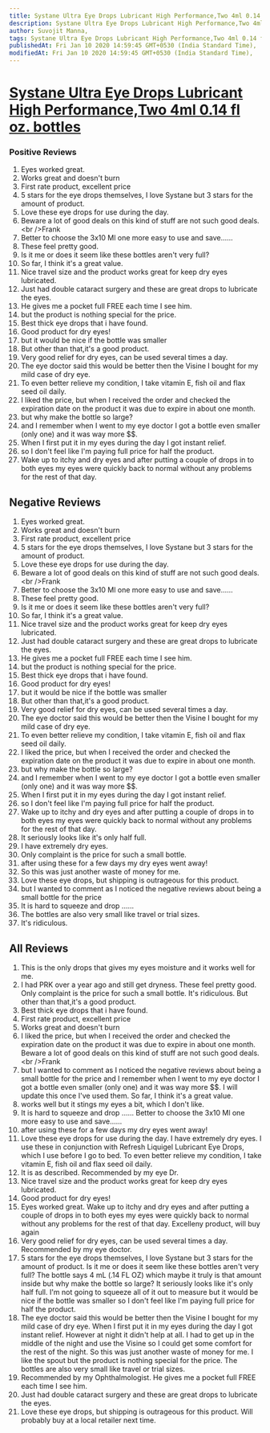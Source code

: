 ```yaml
---
title: Systane Ultra Eye Drops Lubricant High Performance,Two 4ml 0.14 fl oz. bottles,
description: Systane Ultra Eye Drops Lubricant High Performance,Two 4ml 0.14 fl oz. bottles,
author: Suvojit Manna,
tags: Systane Ultra Eye Drops Lubricant High Performance,Two 4ml 0.14 fl oz. bottles,
publishedAt: Fri Jan 10 2020 14:59:45 GMT+0530 (India Standard Time),
modifiedAt: Fri Jan 10 2020 14:59:45 GMT+0530 (India Standard Time),
---
```


# [Systane Ultra Eye Drops Lubricant High Performance,Two 4ml 0.14 fl oz. bottles](https://products.checkmycream.com/products/Systane-Ultra-Eye-Drops-Lubricant-High-PerformanceTwo-4ml-0.14-fl-oz.-bottles.html)

### Positive Reviews

<ol>
      <li>Eyes worked great.</li>
      <li>Works great and doesn&#x27;t burn</li>
      <li>First rate product, excellent price</li>
      <li>5 stars for the eye drops themselves, I love Systane but 3 stars for the amount of product.</li>
      <li>Love these eye drops for use during the day.</li>
      <li>Beware a lot of good deals on this kind of stuff are not such good deals.&lt;br /&gt;Frank</li>
      <li>Better to choose the 3x10 Ml one more easy to use and save......</li>
      <li>These feel pretty good.</li>
      <li>Is it me or does it seem like these bottles aren&#x27;t very full?</li>
      <li>So far, I think it&#x27;s a great value.</li>
      <li>Nice travel size and the product works great for keep dry eyes lubricated.</li>
      <li>Just had double cataract surgery and these are great drops to lubricate the eyes.</li>
      <li>He gives me a pocket full FREE each time I see him.</li>
      <li>but the product is nothing special for the price.  </li>
      <li>Best thick eye drops that i have found.</li>
      <li>Good product for dry eyes!</li>
      <li>but it would be nice if the bottle was smaller</li>
      <li>But other than that,it&#x27;s a good product.</li>
      <li>Very good relief for dry eyes, can be used several times a day.  </li>
      <li>The eye doctor said this would be better then the Visine I bought for my mild case of dry eye.  </li>
      <li>To even better relieve my condition, I take vitamin E, fish oil and flax seed oil daily.</li>
      <li>I liked the price, but when I received the order and checked the expiration date on the product it was due to expire in about one month.</li>
      <li>but why make the bottle so large?</li>
      <li>and I remember when I went to my eye doctor I got a bottle even smaller (only one) and it was way more $$.  </li>
      <li>When I first put it in my eyes during the day I got instant relief.  </li>
      <li>so I don&#x27;t feel like I&#x27;m paying full price for half the product.</li>
      <li>Wake up to itchy and dry eyes and after putting a couple of drops in to both eyes my eyes were quickly back to normal without any problems for the rest of that day.</li>
</ol>


<h2>Negative Reviews</h2>
<ol>
<li> Eyes worked great.</li>
<li> Works great and doesn&#x27;t burn</li>
<li> First rate product, excellent price</li>
<li> 5 stars for the eye drops themselves, I love Systane but 3 stars for the amount of product.</li>
<li> Love these eye drops for use during the day.</li>
<li> Beware a lot of good deals on this kind of stuff are not such good deals.&lt;br /&gt;Frank</li>
<li> Better to choose the 3x10 Ml one more easy to use and save......</li>
<li> These feel pretty good.</li>
<li> Is it me or does it seem like these bottles aren&#x27;t very full?</li>
<li> So far, I think it&#x27;s a great value.</li>
<li> Nice travel size and the product works great for keep dry eyes lubricated.</li>
<li> Just had double cataract surgery and these are great drops to lubricate the eyes.</li>
<li> He gives me a pocket full FREE each time I see him.</li>
<li> but the product is nothing special for the price.  </li>
<li> Best thick eye drops that i have found.</li>
<li> Good product for dry eyes!</li>
<li> but it would be nice if the bottle was smaller</li>
<li> But other than that,it&#x27;s a good product.</li>
<li> Very good relief for dry eyes, can be used several times a day.  </li>
<li> The eye doctor said this would be better then the Visine I bought for my mild case of dry eye.  </li>
<li> To even better relieve my condition, I take vitamin E, fish oil and flax seed oil daily.</li>
<li> I liked the price, but when I received the order and checked the expiration date on the product it was due to expire in about one month.</li>
<li> but why make the bottle so large?</li>
<li> and I remember when I went to my eye doctor I got a bottle even smaller (only one) and it was way more $$.  </li>
<li> When I first put it in my eyes during the day I got instant relief.  </li>
<li> so I don&#x27;t feel like I&#x27;m paying full price for half the product.</li>
<li> Wake up to itchy and dry eyes and after putting a couple of drops in to both eyes my eyes were quickly back to normal without any problems for the rest of that day.</li>
<li> It seriously looks like it&#x27;s only half full.</li>
<li> I have extremely dry eyes.</li>
<li> Only complaint is the price for such a small bottle.</li>
<li> after using these for a few days my dry eyes went away!</li>
<li> So this was just another waste of money for me.  </li>
<li> Love these eye drops, but shipping is outrageous for this product.</li>
<li> but I wanted to comment as I noticed the negative reviews about being a small bottle for the price</li>
<li> It is hard to squeeze and drop ......</li>
<li> The bottles are also very small like travel or trial sizes.</li>
<li> It&#x27;s ridiculous.</li>
</ol>

<h2>All Reviews</h2>

<ol>
    <li> This is the only drops that gives my eyes moisture and it works well for me.</li>
    <li> I had PRK over a year ago and still get dryness. These feel pretty good. Only complaint is the price for such a small bottle. It&#x27;s ridiculous. But other than that,it&#x27;s a good product.</li>
    <li> Best thick eye drops that i have found.</li>
    <li> First rate product, excellent price</li>
    <li> Works great and doesn&#x27;t burn</li>
    <li> I liked the price, but when I received the order and checked the expiration date on the product it was due to expire in about one month. Beware a lot of good deals on this kind of stuff are not such good deals.&lt;br /&gt;Frank</li>
    <li> but I wanted to comment as I noticed the negative reviews about being a small bottle for the price and I remember when I went to my eye doctor I got a bottle even smaller (only one) and it was way more $$.  I will update this once I&#x27;ve used them.  So far, I think it&#x27;s a great value.</li>
    <li> works well but it stings my eyes a bit, which I don&#x27;t like.</li>
    <li> It is hard to squeeze and drop ...... Better to choose the 3x10 Ml one more easy to use and save......</li>
    <li> after using these for a few days my dry eyes went away!</li>
    <li> Love these eye drops for use during the day. I have extremely dry eyes. I use these in conjunction with Refresh Liquigel Lubricant Eye Drops, which I use before I go to bed. To even better relieve my condition, I take vitamin E, fish oil and flax seed oil daily.</li>
    <li> It is as described.  Recommended by my eye Dr.</li>
    <li> Nice travel size and the product works great for keep dry eyes lubricated.</li>
    <li> Good product for dry eyes!</li>
    <li> Eyes worked great. Wake up to itchy and dry eyes and after putting a couple of drops in to both eyes my eyes were quickly back to normal without any problems for the rest of that day. Excelleny product, will buy again</li>
    <li> Very good relief for dry eyes, can be used several times a day.  Recommended by my eye doctor.</li>
    <li> 5 stars for the eye drops themselves, I love Systane but 3 stars for the amount of product. Is it me or does it seem like these bottles aren&#x27;t very full? The bottle says 4 mL (.14 FL OZ) which maybe it truly is that amount inside but why make the bottle so large? It seriously looks like it&#x27;s only half full. I&#x27;m not going to squeeze all of it out to measure but it would be nice if the bottle was smaller so I don&#x27;t feel like I&#x27;m paying full price for half the product.</li>
    <li> The eye doctor said this would be better then the Visine I bought for my mild case of dry eye.  When I first put it in my eyes during the day I got instant relief.  However at night it didn&#x27;t help at all.  I had to get up in the middle of the night and use the Visine so I could get some comfort for the rest of the night.  So this was just another waste of money for me.  I like the spout but the product is nothing special for the price.  The bottles are also very small like travel or trial sizes.</li>
    <li> Recommended by my Ophthalmologist. He gives me a pocket full FREE each time I see him.</li>
    <li> Just had double cataract surgery and these are great drops to lubricate the eyes.</li>
    <li> Love these eye drops, but shipping is outrageous for this product. Will probably buy at a local retailer next time.</li>
</ol>




